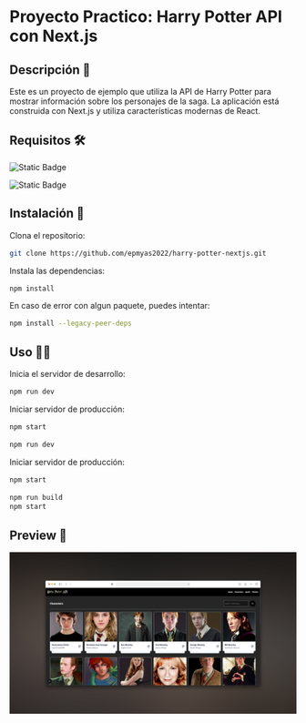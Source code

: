 # Proyecto Practico: Harry Potter API con Next.js

## Descripción 📖

Este es un proyecto de ejemplo que utiliza la API de Harry Potter para mostrar información sobre los personajes de la saga. La aplicación está construida con Next.js y utiliza características modernas de React.

## Requisitos 🛠️

![Static Badge](https://img.shields.io/badge/Node-%3E%3D_20.0.0-blue?logo=nodedotjs)

![Static Badge](https://img.shields.io/badge/npm-%3E%3D_9.0.0-blue?logo=npm)

## Instalación 🚀

Clona el repositorio:

```bash
git clone https://github.com/epmyas2022/harry-potter-nextjs.git
```

Instala las dependencias:

```bash
npm install
```

En caso de error con algun paquete, puedes intentar:

```bash
npm install --legacy-peer-deps
```

## Uso 🏃‍♂️

Inicia el servidor de desarrollo:

```bash
npm run dev
```

Iniciar servidor de producción:

```bash
npm start
```

```bash
npm run dev
```

Iniciar servidor de producción:

```bash
npm start
```

```bash
npm run build
npm start
```

## Preview 📸

![Preview de la aplicación](./screenshots/preview.png)
